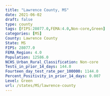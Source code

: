 ```yaml
---
title: "Lawrence County, MS"
date: 2021-06-02
draft: false
type: county
tags: [FIPS:28077.0,FEMA:4.0,Non-core,Green]
categories: [MS]
County: Lawrence County
State: MS
FIPS: 28077.0
FEMA_Region: 4.0
Population: 12586.0
NCHS_Urban_Rural_Classification: Non-core
Tests_in_prior_14_days: 144.0
Fourteen_day_test_rate_per_100000: 1144.0
Percent_Positivity_in_prior_14_days: 0.007
Level: Green
url: /states/MS/lawrence-county
---
```




